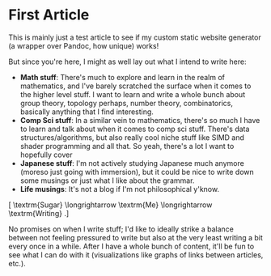 # First Article

This is mainly just a test article to see if my custom static website generator
(a wrapper over Pandoc, how unique) works!

But since you're here, I might as well lay out what I intend to write here:

- **Math stuff**: There's much to explore and learn in the realm of
mathematics, and I've barely scratched the surface when it comes to the higher
level stuff. I want to learn and write a whole bunch about group theory,
topology perhaps, number theory, combinatorics, basically anything that I
find interesting.
- **Comp Sci stuff**: In a similar vein to mathematics, there's so much I have
to learn and talk about when it comes to comp sci stuff. There's data
structures/algorithms, but also really cool niche stuff like SIMD and shader
programming and all that. So yeah, there's a lot I want to hopefully cover
- **Japanese stuff**: I'm not actively studying Japanese much anymore (moreso
just going with immersion), but it could be nice to write down some
musings or just what I like about the grammar.
- **Life musings**: It's not a blog if I'm not philosophical y'know.

\[
    \textrm{Sugar} \longrightarrow \textrm{Me} \longrightarrow \textrm{Writing}
.\]

No promises on when I write stuff; I'd like to ideally strike a balance between
not feeling pressured to write but also at the very least writing a bit every
once in a while. After I have a whole bunch of content, it'll be fun to see what
I can do with it (visualizations like graphs of links between articles, etc.).

